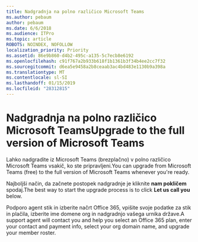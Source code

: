 ```yaml
---
title: Nadgradnja na polno različico Microsoft Teams
ms.author: pebaum
author: pebaum
ms.date: 6/6/2018
ms.audience: ITPro
ms.topic: article
ROBOTS: NOINDEX, NOFOLLOW
localization_priority: Priority
ms.assetid: 86e9b860-d4b2-495c-a135-5c7ecb8e6192
ms.openlocfilehash: c91f767a2b933b618f1b1361b3f34b4ee2cc7f32
ms.sourcegitcommit: d6ea5e9458a2b8ceaab3ac4bd483e1130b9a398a
ms.translationtype: MT
ms.contentlocale: sl-SI
ms.lasthandoff: 01/15/2019
ms.locfileid: "28312815"
---
```

# <a name="upgrade-to-the-full-version-of-microsoft-teams"></a><span data-ttu-id="0cac4-102">Nadgradnja na polno različico Microsoft Teams</span><span class="sxs-lookup"><span data-stu-id="0cac4-102">Upgrade to the full version of Microsoft Teams</span></span>

<span data-ttu-id="0cac4-103">Lahko nadgradite iz Microsoft Teams (brezplačno) v polno različico Microsoft Teams vsakič, ko ste pripravljeni.</span><span class="sxs-lookup"><span data-stu-id="0cac4-103">You can upgrade from Microsoft Teams (free) to the full version of Microsoft Teams whenever you're ready.</span></span>
  
<span data-ttu-id="0cac4-104">Najboljši način, da začnete postopek nadgradnje je kliknite **nam pokličem** spodaj.</span><span class="sxs-lookup"><span data-stu-id="0cac4-104">The best way to start the upgrade process is to click **Let us call you** below.</span></span> 
  
<span data-ttu-id="0cac4-105">Podporo agent stik in izberite načrt Office 365, vpišite svoje podatke za stik in plačila, izberite ime domene org in nadgradnjo vašega urnika države.</span><span class="sxs-lookup"><span data-stu-id="0cac4-105">A support agent will contact you and help you select an Office 365 plan, enter your contact and payment info, select your org domain name, and upgrade your member roster.</span></span>
  

